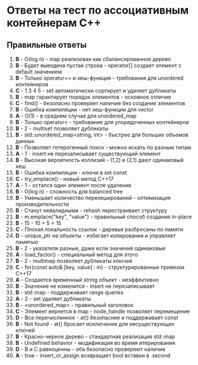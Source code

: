 # Ответы на тест по ассоциативным контейнерам C++

## Правильные ответы

1. **B** - O(log n) - map реализован как сбалансированное дерево
2. **B** - Будет выведена пустая строка - operator[] создает элемент с default значением
3. **B** - Только operator== и хеш-функция - требования для unordered контейнеров
4. **C** - 1 3 4 5 - set автоматически сортирует и удаляет дубликаты
5. **B** - map гарантирует порядок элементов - основное отличие
6. **C** - find() - безопасно проверяет наличие без создания элементов
7. **B** - Ошибка компиляции - нет хеш-функции для vector<int>
8. **A** - O(1) - в среднем случае для unordered_map
9. **B** - Только operator< - требование для упорядоченных контейнеров
10. **B** - 2 - multiset позволяет дубликаты
11. **B** - std::unordered_map<string, int> - быстрее для больших объемов данных
12. **B** - Позволяет гетерогенный поиск - можно искать по разным типам
13. **A** - 1 - insert не перезаписывает существующий элемент
14. **B** - Высокая вероятность коллизий - (1,2) и (2,1) дают одинаковый хеш
15. **B** - Ошибка компиляции - ключи в set const
16. **C** - try_emplace() - новый метод C++17
17. **A** - 1 - остался один элемент после удаления
18. **B** - O(log n) - сложность для balanced tree
19. **B** - Уменьшает количество перехеширований - оптимизация производительности
20. **B** - Станут невалидными - rehash перестраивает структуру
21. **B** - m.emplace("key", "value") - правильный способ создания in-place
22. **B** - 15 - 10 + 5 = 15
23. **C** - Плохая локальность ссылок - деревья разбросаны по памяти
24. **D** - unique_ptr на объекты - избегает копирования и управляет памятью
25. **B** - 2 - указатели разные, даже если значения одинаковые
26. **A** - load_factor() - специальный метод для этого
27. **B** - 2 - multimap позволяет дубликаты ключей
28. **C** - for(const auto& [key, value] : m) - структурированные привязки C++17
29. **A** - Создается временный string объект - неэффективно
30. **B** - Значение не изменится - insert не перезаписывает
31. **B** - std::map - поддерживает range queries
32. **A** - 2 - set удаляет дубликаты
33. **B** - <unordered_map> - правильный заголовок
34. **C** - Элемент вернется в map - node_handle позволяет перемещение
35. **D** - Все перечисленное - at() безопаснее и поддерживает const
36. **B** - Not found - at() бросает исключение для несуществующих ключей
37. **B** - Красно-черное дерево - стандартная реализация std::map
38. **B** - Undefined behavior - модификация во время итерирования
39. **D** - B и C равноценны - оба безопасно проверяют наличие
40. **A** - true - insert_or_assign возвращает bool вставки в .second 